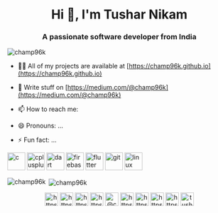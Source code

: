 
<h1 align="center">Hi 👋, I'm Tushar Nikam</h1>
<h3 align="center">A passionate software developer from India</h3>

<p align="left"> <img src="https://komarev.com/ghpvc/?username=champ96k" alt="champ96k" /> </p>

- 👨‍💻 All of my projects are available at [https://champ96k.github.io](https://champ96k.github.io)

- 📝 Write stuff on [https://medium.com/@champ96k](https://medium.com/@champ96k)

- 📫 How to reach me: <i class="fa fa-linkedin-square" style="font-size:42px;color:blue"></i>

- 😄 Pronouns: ...

- ⚡ Fun fact: ...

<p align="left"><img src="https://devicons.github.io/devicon/devicon.git/icons/c/c-original.svg" alt="c" width="40" height="40"/> <img src="https://devicons.github.io/devicon/devicon.git/icons/cplusplus/cplusplus-original.svg" alt="cplusplus" width="40" height="40"/> <img src="https://www.vectorlogo.zone/logos/dartlang/dartlang-icon.svg" alt="dart" width="40" height="40"/> <img src="https://www.vectorlogo.zone/logos/firebase/firebase-icon.svg" alt="firebase" width="40" height="40"/> <img src="https://www.vectorlogo.zone/logos/flutterio/flutterio-icon.svg" alt="flutter" width="40" height="40"/> <img src="https://www.vectorlogo.zone/logos/git-scm/git-scm-icon.svg" alt="git" width="40" height="40"/> <img src="https://devicons.github.io/devicon/devicon.git/icons/linux/linux-original.svg" alt="linux" width="40" height="40"/></p>

<p><img align="left" src="https://github-readme-stats.vercel.app/api/top-langs/?username=champ96k&layout=compact&hide=html" alt="champ96k" /></p>

<p>&nbsp;<img align="center" src="https://github-readme-stats.vercel.app/api?username=champ96k&show_icons=true" alt="champ96k" /></p>

<p align="center">
<a href="https://twitter.com/https://twitter.com/champ_96k" target="blank"><img align="center" src="https://cdn.jsdelivr.net/npm/simple-icons@3.0.1/icons/twitter.svg" alt="https://twitter.com/champ_96k" height="30" width="30" /></a>
<a href="https://linkedin.com/in/https://www.linkedin.com/in/tushar-nikam-a29a97131/" target="blank"><img align="center" src="https://cdn.jsdelivr.net/npm/simple-icons@3.0.1/icons/linkedin.svg" alt="https://www.linkedin.com/in/tushar-nikam-a29a97131/" height="30" width="30" /></a>
<a href="https://stackoverflow.com/users/https://stackoverflow.com/users/11157840/champ-96k" target="blank"><img align="center" src="https://cdn.jsdelivr.net/npm/simple-icons@3.0.1/icons/stackoverflow.svg" alt="https://stackoverflow.com/users/11157840/champ-96k" height="30" width="30" /></a>
<a href="https://dribbble.com/https://dribbble.com/champ96k" target="blank"><img align="center" src="https://cdn.jsdelivr.net/npm/simple-icons@3.0.1/icons/dribbble.svg" alt="https://dribbble.com/champ96k" height="30" width="30" /></a>
<a href="https://medium.com/@champ96k" target="blank"><img align="center" src="https://cdn.jsdelivr.net/npm/simple-icons@3.0.1/icons/medium.svg" alt="@champ96k" height="30" width="30" /></a>
<a href="https://www.youtube.com/c/https://www.youtube.com/channel/ucx0bgqcgpvmxm5kae2iryng?view_as=subscriber" target="blank"><img align="center" src="https://cdn.jsdelivr.net/npm/simple-icons@3.0.1/icons/youtube.svg" alt="https://www.youtube.com/channel/ucx0bgqcgpvmxm5kae2iryng?view_as=subscriber" height="30" width="30" /></a>
<a href="https://www.hackerrank.com/https://www.hackerrank.com/tusharnikam2021" target="blank"><img align="center" src="https://cdn.jsdelivr.net/npm/simple-icons@3.0.1/icons/hackerrank.svg" alt="https://www.hackerrank.com/tusharnikam2021" height="30" width="30" /></a>
<a href="https://www.leetcode.com/https://leetcode.com/tusharnikam2021/" target="blank"><img align="center" src="https://cdn.jsdelivr.net/npm/simple-icons@3.0.1/icons/leetcode.svg" alt="https://leetcode.com/tusharnikam2021/" height="30" width="30" /></a>
<a href="https://www.hackerearth.com/https://www.hackerearth.com/@tusharnikam2021" target="blank"><img align="center" src="https://cdn.jsdelivr.net/npm/simple-icons@3.0.1/icons/hackerearth.svg" alt="https://www.hackerearth.com/@tusharnikam2021" height="30" width="30" /></a>
<a href="https://www.geeksforgeeks.com/tusharnikam" target="blank"><img align="center" src="https://cdn.jsdelivr.net/npm/simple-icons@3.0.1/icons/geeksforgeeks.svg" alt="tusharnikam" height="30" width="30" /></a>
</p>
